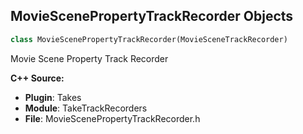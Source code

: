 ## MovieScenePropertyTrackRecorder Objects

```python
class MovieScenePropertyTrackRecorder(MovieSceneTrackRecorder)
```

Movie Scene Property Track Recorder

**C++ Source:**

- **Plugin**: Takes
- **Module**: TakeTrackRecorders
- **File**: MovieScenePropertyTrackRecorder.h

<a id="unreal.MovieSceneSpawnTrackRecorder"></a>